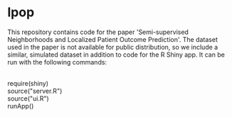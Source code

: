 # lpop
This repository contains code for the paper 'Semi-supervised Neighborhoods and Localized Patient Outcome Prediction'. The dataset used in the paper is not available for public distribution, so we include a similar, simulated dataset in addition to code for the R Shiny app. It can be run with the following commands:

<br />require(shiny)
<br />source("server.R")
<br />source("ui.R")
<br />runApp()
